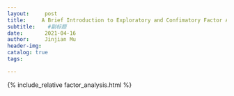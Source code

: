 ```yaml
---
layout:     post   				    
title:     A Brief Introduction to Exploratory and Confimatory Factor Analysis in R				
subtitle:    #副标题
date:       2021-04-16 			
author:     Jinjian Mu				
header-img: 
catalog: true 						
tags:							

---
```



{% include_relative factor_analysis.html %}
